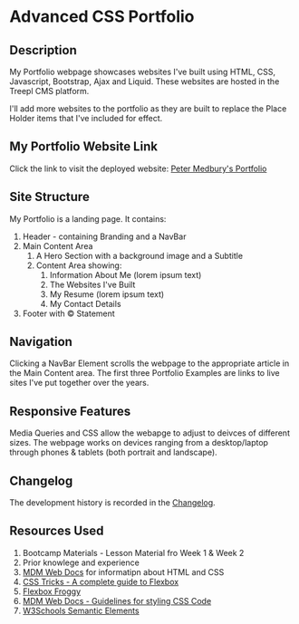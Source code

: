 # Advanced CSS Portfolio

## Description
My Portfolio webpage showcases websites I've built using HTML, CSS, Javascript, Bootstrap, Ajax and Liquid. These websites are hosted in the Treepl CMS platform.

I'll add more websites to the portfolio as they are built to replace the Place Holder items that I've included for effect.

## My Portfolio Website Link

Click the link to visit the deployed website: [Peter Medbury's Portfolio][def1]

## Site Structure
My Portfolio is a landing page. It contains:
1. Header - containing Branding and a NavBar
2. Main Content Area
    1. A Hero Section with a background image and a Subtitle
    2. Content Area showing:
        1. Information About Me (lorem ipsum text)
        2. The Websites I've Built
        3. My Resume (lorem ipsum text)
        4. My Contact Details
3. Footer with © Statement

## Navigation
Clicking a NavBar Element scrolls the webpage to the appropriate article in the Main Content area. The first three Portfolio Examples are links to live sites I've put together over the years.

## Responsive Features
Media Queries and CSS allow the webapge to adjust to deivces of different sizes. The webpage works on devices ranging from a desktop/laptop through phones & tablets (both portrait and landscape). 

## Changelog
The development history is recorded in the [Changelog](./CHANGELOG.md).

## Resources Used
1. Bootcamp Materials - Lesson Material fro Week 1 & Week 2
2. Prior knowlege and experience
3. [MDM Web Docs][def2] for informatipn about HTML and CSS
4. [CSS Tricks - A complete guide to Flexbox][def3]
5. [Flexbox Froggy][def4]
5. [MDM Web Docs - Guidelines for styling CSS Code][def5]
6. [W3Schools Semantic Elements][def6]

[def1]: https://dingogap.github.io/HTML-Portfolio/
[def2]: https://developer.mozilla.org/en-US/
[def3]: https://css-tricks.com/snippets/css/a-guide-to-flexbox/
[def4]: https://flexboxfroggy.com/
[def5]: https://developer.mozilla.org/en-US/docs/MDN/Writing_guidelines/Writing_style_guide/Code_style_guide/CSS
[def6]: https://www.w3schools.com/html/html5_semantic_elements.asp

